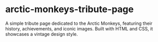 # arctic-monkeys-tribute-page
A simple tribute page dedicated to the Arctic Monkeys, featuring their history, achievements, and iconic images. Built with HTML and CSS, it showcases a vintage design style.
